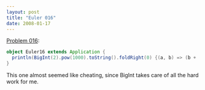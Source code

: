 ```yaml
---
layout: post
title: "Euler 016"
date: 2008-01-17
---
```


[Problem 016]\:

```scala
object Euler16 extends Application {
  println(BigInt(2).pow(1000).toString().foldRight(0) {(a, b) => (b + (a - '0'))});
}
```
This one almost seemed like cheating, since BigInt takes care of all the hard work for me.



[Problem 016]: http://projecteuler.net/index.php?section=problems&id=16
